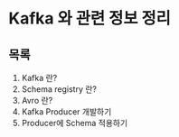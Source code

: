 # Kafka 와 관련 정보 정리



## 목록

1. Kafka 란?
2. Schema registry 란?
3. Avro 란?
4. Kafka Producer 개발하기
5. Producer에 Schema 적용하기
